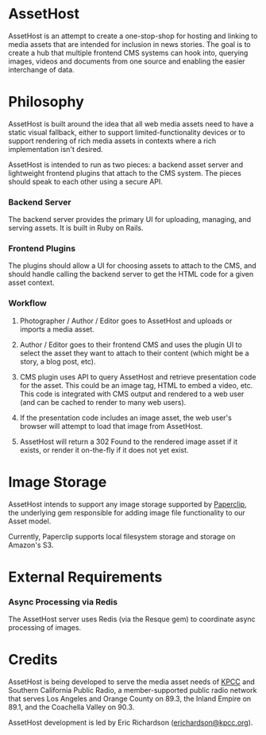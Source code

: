 # AssetHost

AssetHost is an attempt to create a one-stop-shop for hosting and linking 
to media assets that are intended for inclusion in news stories.  The goal is 
to create a hub that multiple frontend CMS systems can hook into, querying 
images, videos and documents from one source and enabling the easier 
interchange of data.

# Philosophy

AssetHost is built around the idea that all web media assets need to 
have a static visual fallback, either to support limited-functionality 
devices or to support rendering of rich media assets in contexts where 
a rich implementation isn't desired.

AssetHost is intended to run as two pieces: a backend asset server and 
lightweight frontend plugins that attach to the CMS system.  The pieces 
should speak to each other using a secure API.

### Backend Server

The backend server provides the primary UI for uploading, managing, and  
serving assets. It is built in Ruby on Rails.

### Frontend Plugins

The plugins should allow a UI for choosing assets to attach to the CMS, 
and should handle calling the backend server to get the HTML code for a 
given asset context.

### Workflow

1. Photographer / Author / Editor goes to AssetHost and uploads or imports 
a media asset.

2. Author / Editor goes to their frontend CMS and uses the plugin UI to 
select the asset they want to attach to their content (which might be a 
story, a blog post, etc).

3. CMS plugin uses API to query AssetHost and retrieve presentation code 
for the asset.  This could be an image tag, HTML to embed a video, etc. 
This code is integrated with CMS output and rendered to a web user (and 
can be cached to render to many web users).

4. If the presentation code includes an image asset, the web user's browser 
will attempt to load that image from AssetHost.

5. AssetHost will return a 302 Found to the rendered image asset if it 
exists, or render it on-the-fly if it does not yet exist.

# Image Storage

AssetHost intends to support any image storage supported by 
[Paperclip](https://github.com/thoughtbot/paperclip), the underlying gem 
responsible for adding image file functionality to our Asset model.

Currently, Paperclip supports local filesystem storage and storage on 
Amazon's S3.

# External Requirements

### Async Processing via Redis

The AssetHost server uses Redis (via the Resque gem) to coordinate async 
processing of images.

# Credits

AssetHost is being developed to serve the media asset needs of [KPCC](http://kpcc.org) 
and Southern California Public Radio, a member-supported public radio network that 
serves Los Angeles and Orange County on 89.3, the Inland Empire on 89.1, and the 
Coachella Valley on 90.3.

AssetHost development is led by Eric Richardson (erichardson@kpcc.org).
